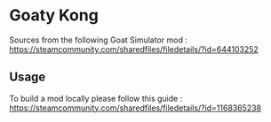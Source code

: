 # Goaty Kong

Sources from the following Goat Simulator mod : https://steamcommunity.com/sharedfiles/filedetails/?id=644103252

## Usage

To build a mod locally please follow this guide : https://steamcommunity.com/sharedfiles/filedetails/?id=1168365238
